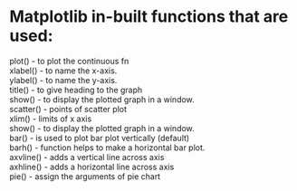 # Matplotlib in-built functions that are used: </br>

plot() - to plot the continuous fn </br>
xlabel() - to name the x-axis. </br>
ylabel() - to name the y-axis. </br>
title() - to give heading to the graph </br>
show() - to display the plotted graph in a window. </br>
scatter() - points of scatter plot </br>
xlim() - limits of x axis </br>
show() - to display the plotted graph in a window. </br>
bar() - is used to plot bar plot vertically (default) </br>
barh() - function helps to make a horizontal bar plot. </br>
axvline() - adds a vertical line across axis </br>
axhline() - adds a horizontal line across axis </br>
pie() - assign the arguments of pie chart </br>
